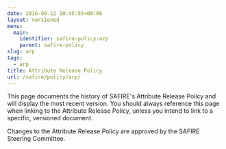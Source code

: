 ```yaml
---
date: 2016-09-12 10:45:55+00:00
layout: versioned
menu:
  main:
    identifier: safire-policy-arp
    parent: safire-policy
slug: arp
tags:
  - arp
title: Attribute Release Policy
url: /safire/policy/arp/
---
```


This page documents the history of SAFIRE's Attribute Release Policy and will display the most recent version. You should always reference this page when linking to the Attribute Release Policy, unless you intend to link to a specific, versioned document.

Changes to the Attribute Release Policy are approved by the SAFIRE Steering Committee.
